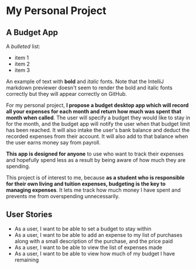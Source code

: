 # My Personal Project

## A Budget App

A *bulleted* list:
- item 1
- item 2
- item 3

An example of text with **bold** and *italic* fonts.  Note that the IntelliJ markdown previewer doesn't seem to render 
the bold and italic fonts correctly but they will appear correctly on GitHub.

For my personal project, **I propose a budget desktop app which will record all your expenses for each month and return 
how much was spent that month when called**. The user will specify a budget they would like to stay in for the month, and 
the budget app will notify the user when that budget limit has been reached. It will also intake the user's bank balance
and deduct the recorded expenses from their account. It will also add to that balance when the user earns money say 
from payroll.

**This app is designed for anyone** to use who want to track their expenses and hopefully spend less as a result by being 
aware of how much they are spending. 

This project is of interest to me, because **as a student who is responsible for their own living and tuition expenses, 
budgeting is the key to managing expenses**. It lets me track how much money I have spent and prevents me from 
overspending unnecessarily.

## User Stories
- As a user, I want to be able to set a budget to stay within 
- As a user, I want to be able to add an expense to my list of purchases along with a small description of the purchase,
  and the price paid
- As a user, I want to be able to view the list of expenses made 
- As a user, I want to be able to view how much of my budget I have remaining

